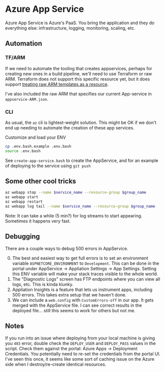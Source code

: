 # Azure App Service

Azure App Service is Azure's PaaS.  You bring the application and they do everything else: infrastructure, logging, monitoring, scaling, etc.

## Automation

### TF/ARM
If we need to automate the tooling that creates appservices, perhaps for creating new ones in a build pipeline, we'll need to use Terraform or raw ARM. Terraform does not support  this specific resource yet, but it does support [treating raw ARM templates as a resource](https://www.terraform.io/docs/providers/azurerm/r/template_deployment.html).

I've also included the raw ARM that specifies our current App-service in `appservice-ARM.json`.

### CLI

As usual, the `az` cli is lightest-weight solution.  This might be OK if we don't end up needing to automate the creation of these app services.

Customize and load your ENV
```sh
cp .env.bash.example .env.bash
source .env.bash
```

See `create-app-service.bash` to create the AppService, and for an example of deploying to the service using `git push`


## Some other cool tricks
```bash
az webapp stop --name $service_name --resource-group $group_name
az webapp start
az webapp restart
az webapp log tail --name $service_name --resource-group $group_name
```

Note: It can take a while (5 min?) for log streams to start appearing.  Sometimes it happens very fast.

## Debugging

There are a couple ways to debug 500 errors in AppService.

0. The best and easiest way to get full errors is to set an environment variable `ASPNETCORE_ENVIRONMENT` to `Development`.  This can be done in the portal under AppService -> Appliation Settings -> App Settings. Setting this ENV variable will make your stack traces visible to the whole world.
1. The "Diagnostic Logs" screen has FTP endpoints where you can view all logs, etc.  This is kinda klunky.
2. Appliation Insights is a feature that lets us instrument apps, including 500 errors. This takes extra setup that we haven't done.
3. We can include a `web.config` with `CustomErrors-off` in our app.  It gets merged with the AppService file. I can see correct results in the deployed file... still this seems to work for others but not me.

## Notes

If you run into an issue where deploying from your local machine is giving you `403` error, double check the `DEPLOY_USER` and `DEPLOY_PASS` values in the script. Check them against the portal:  Azure Apps -> Deployment Credentials.  You potentially need to re-set the credentials from the portal UI.  I've seen this once, it seems like some sort of caching issue on the Azure side when I destroy/re-create identical resources.